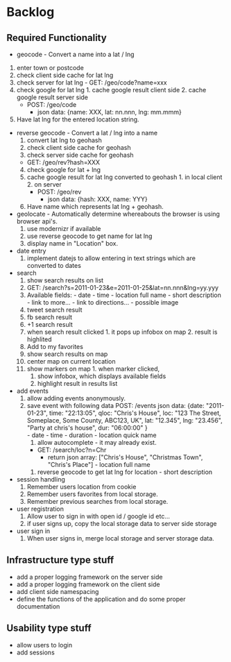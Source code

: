 Backlog
=======

Required Functionality
----------------------
-  geocode - Convert a name into a lat / lng
  1. enter town or postcode
  2. check client side cache for lat lng
  3. check server for lat lng
    - GET: /geo/code?name=xxx
  4. check google for lat lng
    1. cache google result client side
    2. cache google result server side
      - POST: /geo/code
        - json data: {name: XXX, lat: nn.nnn, lng: mm.mmm}
  5. Have lat lng for the entered location string.
- reverse geocode - Convert a lat / lng into a name
  1. convert lat lng to geohash
  2. check client side cache for geohash
  3. check server side cache for geohash
    - GET: /geo/rev?hash=XXX
  4. check google for lat + lng
    1. cache google result for lat lng converted to geohash
      1. in local client
      2. on server
        - POST: /geo/rev
          - json data: {hash: XXX, name: YYY}
  5. Have name which represents lat lng + geohash.  
- geolocate - Automatically determine whereabouts the browser is using browser api's.
  1. use modernizr if available
    1. use reverse geocode to get name for lat lng
    2. display name in "Location" box.
- date entry 
  1. implement datejs to allow entering in text strings which are converted to dates
- search
  1. show search results on list
    1. GET: /search?s=2011-01-23&e=2011-01-25&lat=nn.nnn&lng=yy.yyy    
    2. Available fields:
      - date 
      - time 
      - location full name
      - short description 
      - link to more...
      - link to directions...
      - possible image     
    3. tweet search result
    4. fb search result 
    5. +1 search result
    6. when search result clicked
      1. it pops up infobox on map
      2. result is highlited
    7. Add to my favorites
  2. show search results on map
    1. center map on current location
    2. show markers on map
      1. when marker clicked, 
        1. show infobox, which displays available fields         
        2. highlight result in results list
- add events
  1. allow adding events anonymously.
    1. save event with following data
      POST: /events
        json data: {date: "2011-01-23", time: "22:13:05", qloc: "Chris's House", loc: "123 The Street, Someplace, Some County, ABC123, UK", lat: "12.345", lng: "23.456", "Party at chris's house", dur: "06:00:00" }   
      - date
      - time
      - duration
      - location quick name
        1. allow autocomplete - it may already exist.
          - GET: /search/loc?n=Chr
            - return json array: ["Chris's House", "Christmas Town", "Chris's Place"]
      - location full name
        1. reverse geocode to get lat lng for location
      - short description
- session handling
  1. Remember users location from cookie
  2. Remember users favorites from local storage.
  3. Remember previous searches from local storage.
- user registration
  1. Allow user to sign in with open id / google id etc... 
    1. if user signs up, copy the local storage data to server side storage
- user sign in
  1. When user signs in, merge local storage and server storage data.

   





   

  
 





Infrastructure type stuff
--------------------------
-  add a proper logging framework on the server side
-  add a proper logging framework on the client side
-  add client side namespacing
-  define the functions of the application and do some proper documentation


Usability type stuff
---------------------
-  allow users to login
-  add sessions  